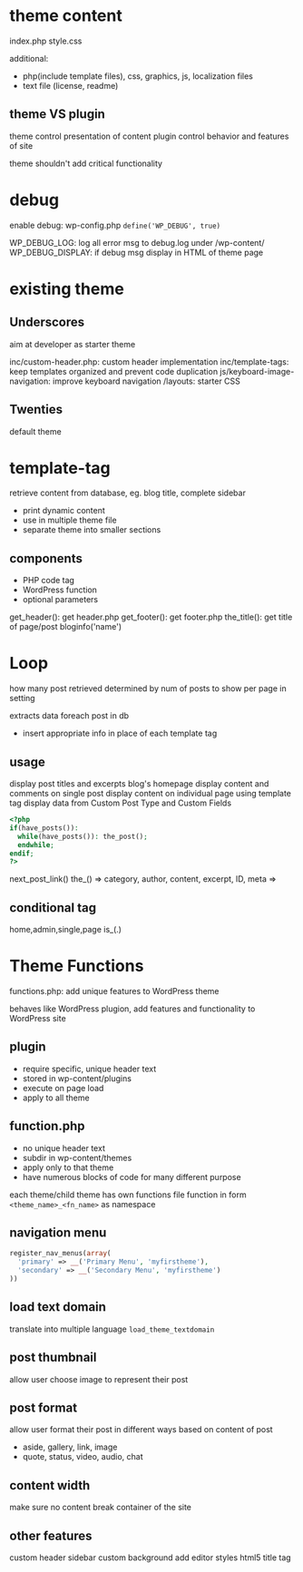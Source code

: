 # theme content
index.php
style.css

additional:
- php(include template files), css, graphics, js, localization files
- text file (license, readme)

## theme VS plugin
theme control presentation of content
plugin control behavior and features of site

theme shouldn't add critical functionality


# debug 
enable debug: wp-config.php `define('WP_DEBUG', true)`

WP_DEBUG_LOG: log all error msg to debug.log under /wp-content/
WP_DEBUG_DISPLAY: if debug msg display in HTML of theme page

# existing theme
## Underscores
aim at developer as starter theme

inc/custom-header.php: custom header implementation
inc/template-tags: keep templates organized and prevent code duplication
js/keyboard-image-navigation: improve keyboard navigation
/layouts: starter CSS

## Twenties
default theme

# template-tag
retrieve content from database, eg. blog title, complete sidebar

- print dynamic content
- use in multiple theme file
- separate theme into smaller sections

## components
- PHP code tag
- WordPress function
- optional parameters

get_header(): get header.php
get_footer(): get footer.php
the_title(): get title of page/post
bloginfo('name')


# Loop
how many post retrieved determined by num of posts to show per page in setting

extracts data foreach post in db
- insert appropriate info in place of each template tag

## usage
display post titles and excerpts blog's homepage
display content and comments on single post
display content on individual page using template tag
display data from Custom Post Type and Custom Fields

```php
<?php
if(have_posts()):
  while(have_posts()): the_post();
  endwhile;
endif;
?>
```

next_post_link()
the_<xxx>()
=> category, author, content, excerpt, ID, meta
=> 

## conditional tag
home,admin,single,page
is_<xxx>(.)


# Theme Functions
functions.php: add unique features to WordPress theme

behaves like WordPress plugion, add features and functionality to WordPress site

## plugin
- require specific, unique header text
- stored in wp-content/plugins
- execute on page load
- apply to all theme

## function.php
- no unique header text
- subdir in wp-content/themes
- apply only to that theme
- have numerous blocks of code for many different purpose

each theme/child theme has own functions file
function in form `<theme_name>_<fn_name>` as namespace

## navigation menu
```php
register_nav_menus(array(
  'primary' => __('Primary Menu', 'myfirstheme'),
  'secondary' => __('Secondary Menu', 'myfirstheme')
))
```

## load text domain
translate into multiple language
`load_theme_textdomain`

## post thumbnail
allow user choose image to represent their post

## post format
allow user format their post in different ways based on content of post

- aside, gallery, link, image
- quote, status, video, audio, chat

## content width
make sure no content break container of the site

## other features
custom header
sidebar
custom background
add editor styles
html5
title tag












